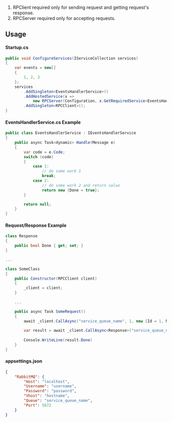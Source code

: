 1. RPClient required only for sending request and getting request's response.
2. RPCServer required only for accepting requests.

## Usage

#### Startup.cs

```c#
public void ConfigureServices(IServiceCollection services)
{
    var events = new[]
    {
        1, 2, 3
    };
    services
        .AddSingleton<EventsHandlerService>()
        .AddHostedService(x =>
            new RPCServer(Configuration, x.GetRequiredService<EventsHandlerService>(), events))
        .AddSingleton<RPCClient>();
}
```

#### EventsHandlerService.cs Example

```c#
public class EventsHandlerService : IEventsHandlerService
{
    public async Task<dynamic> Handle(Message e)
    {
        var code = e.Code;
        switch (code)
        {
            case 1:
                // do some work 1
                break;
            case 2:
                // do some work 2 and return value
                return new {Done = true};
        }

        return null;
    }
}
```

#### Request/Response Example

```c#
class Response
{
    public bool Done { get; set; }
}

...

class SomeClass
{
    public Constructor(RPCClient client)
    {
        _client = client;
    }
    
    ...

    public async Task SomeRequest()
    {
        await _client.CallAsync("service_queue_name", 1, new {Id = 1, Name = "Test"});
        
        var result = await _client.CallAsync<Response>("service_queue_name", 2, new {Id = 1, Name = "Test"});
        
        Console.WriteLine(result.Done)
    }
}
```

#### appsettings.json

```json
{
    "RabbitMQ": {
        "Host": "localhost",
        "Username": "username",
        "Password": "password",
        "Vhost": "hostname",
        "Queue": "service_queue_name",
        "Port": 5672
    }
}
```